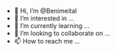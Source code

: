 - 👋 Hi, I’m @Benimeital
- 👀 I’m interested in ...
- 🌱 I’m currently learning ...
- 💞️ I’m looking to collaborate on ...
- 📫 How to reach me ...

<!---
Benimeital/Benimeital is a ✨ special ✨ repository because its `README.md` (this file) appears on your GitHub profile.
You can click the Preview link to take a look at your changes.
--->
